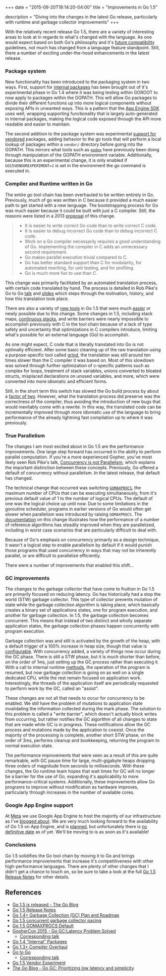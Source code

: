 +++
date = "2015-09-20T18:14:20-04:00"
title = "Improvements in Go 1.5"

description = "Diving into the changes in the latest Go release, particularly with runtime and garbage collector improvements"
+++

With the relatively recent release Go 1.5, there are a variety of interesting areas to look at in regards to what's changed with the language. As one would expect based on both Go's philosophy and it's [future compatibility](http://golang.org/doc/go1compat) guidelines, not much has changed from a language feature standpoint. Still, there a number of exciting under-the-hood enhancements in the latest release.

### Package system

New functionality has been introduced to the packaging system in two ways. First, support for [internal packages](https://docs.google.com/document/d/1e8kOo3r51b2BWtTs_1uADIA5djfXhPT36s6eHVRIvaU/edit) has been brought out of it's experimental phase in Go 1.4 where it was being testing within GOROOT to now apply to packages within the GOPATH. This will allow Go packages to divide their different functions up into more logical components without exposing APIs in unwanted ways. This is a pattern that the [App Engine SDK](https://godoc.org/google.golang.org/appengine/internal) uses well, wrapping supporting functionality that is largely auto-generated in internal packages, making the logical code exposed through the API more readable and easier to maintain.

The second addition to the package system was experimental [support for vendored](https://docs.google.com/document/d/1Bz5-UB7g2uPBdOx-rw5t9MxJwkfpx90cqG9AFL0JAYo/edit) packages, adding behavior to the go tools that will perform a local lookup of packages within a `vendor/` directory before going into the GOPATH. This mirrors what tools such as [`godep`](https://github.com/tools/godep) have previously been doing through manipulation of the GOPATH environment variable. Additionally, because this is an experimental change, it is only enabled if `GO15VENDOREXPERIMENT=1` is set in the environment the go command is executed in.

### Compiler and Runtime written in Go

The entire go tool chain has been overhauled to be written entirely in Go. Previously, much of go was written in C because it provided a much easier path to get started with a new language. The bootstrapping process for Go was much easier because it could be built with just a C compiler. Still, the reasons were listed in a 2013 [proposal](https://docs.google.com/document/d/1P3BLR31VA8cvLJLfMibSuTdwTuF7WWLux71CYD0eeD8/edit) of this change.

> - It is easier to write correct Go code than to write correct C code.
> - It is easier to debug incorrect Go code than to debug incorrect C code.
> - Work on a Go compiler necessarily requires a good understanding of Go. Implementing the compiler in C adds an unnecessary second requirement.
> - Go makes parallel execution trivial compared to C.
> - Go has better standard support than C for modularity, for automated rewriting, for unit testing, and for profiling.
> - Go is much more fun to use than C.

This change was primarily facilitated by an automated translation process, with certain code translated by hand. The process is detailed in Rob Pike's Go to Go [talk](https://www.youtube.com/watch?v=cF1zJYkBW4A) and [slides](https://talks.golang.org/2015/gogo.slide) which steps through the motivation, history, and how this translation took place.

There are also a variety of [new tools](https://golang.org/doc/go1.5#tools) in Go 1.5 that were much [easier](https://talks.golang.org/2015/gogo.slide#6) or newly possible due to this change. Some changes in 1.5, including stack maps, [continuous stacks](http://agis.io/2014/03/25/contiguous-stacks-in-go.html), and write barriers were nearly impossible to accomplish previously with C in the tool chain because of a lack of type safety and uncertainty that optimizations in C compilers introduce, limiting what's possible for an external language (Go) to accomplish.

As one might expect, C code that is literally translated into Go is not optimally efficient. After some basic cleaning up of the raw translation using a purpose-specific tool called [grind](https://godoc.org/rsc.io/grind), the translation was still around ten times slower than the C compiler it was based on. Most of this slowdown was solved through further optimization of c-specific patterns such as complex for loops, treatment of stack variables, unions converted to bloated structs, misplaced declarations on unused variables, and more, which were converted into more idiomatic and efficient forms.

Still, in the short term this switch has slowed the Go build process by about a [factor of two](https://golang.org/doc/go1.5#performance). However, what the translation process did preserve was the correctness of the compiler, thus avoiding the introduction of new bugs that would inevitably come with a rewrite. In this way, the translated code can be incrementally improved through more idiomatic use of the language to bring performance of the already lightning fast compilation up to where it was previously.

### True Parallelism

The changes I am most excited about in Go 1.5 are the performance improvements. One large step forward has occurred in the ability to perform parallel computation. If you're a more experienced Gopher, you've most likely seen Rob Pike's talk, [Concurrency is not Parallelism](https://youtu.be/cN_DpYBzKso), which explains the important distinction between these concepts. Previously, Go offered a default of concurrency without parallelism. In the latest release, that default has changed.

The technical change that occurred was switching [`GOMAXPROCS`](https://golang.org/pkg/runtime/#GOMAXPROCS), the maximum  number of CPUs that can be executing simultaneously, from it's previous default value of 1 to the number of logical CPUs. The default of one was the logical choice up until now. Due to some limitations in the goroutine scheduler, programs in earlier versions of Go would often get slower when parallelism was introduced by raising `GOMAXPROCS`. The [documentation](https://docs.google.com/document/d/1At2Ls5_fhJQ59kDK2DFVhFu3g5mATSXqqV5QrxinasI/edit) on this change illustrates how the performance of a number of reference algorithms has steadily improved when they are parallelized, including in worst case scenarios that are particularly difficult to deal with.

Because of Go's emphasis on concurrency primarily as a design technique, it wasn't a logical step to enable parallelism by default if it would punish those programs that used concurrency in ways that may not be inherently parallel, or are difficult to parallelize efficiently.

There were a number of improvements that enabled this shift...

### GC improvements

The changes to the garbage collector that have come to fruition in Go 1.5 are primarily focused on reducing latency. Go has historically had a stop the world (STW) garbage collector. This type of collector prevents mutation of state while the garbage collection algorithm is taking place, which basically creates a binary set of applications states, one for program execution, and another for garbage collection. In 1.5, the garbage collection becomes concurrent. This means that instead of two distinct and wholly separate application states, the garbage collection phases happen concurrently with program execution.

Garbage collection was and still is activated by the growth of the heap, with a default trigger of a 100% increase in heap size, though that value is [configurable](https://golang.org/pkg/runtime/debug/#SetGCPercent). With concurrency added, a variety of things now occur during the GC phase. There is still a STW phase, but it is much shorter than before, on the order of 1ms, just setting up the GC process rather than executing it. With a call to internal runtime [methods](http://golang.org/src/runtime/proc1.go#L507), the operation of the program is resumed, but now garbage collection is going on as well on a single dedicated CPU, while the rest remain focused on application work. Interestingly, the threads of the application itself are periodically requested to perform work by the GC, called an "assist".

These changes are not all that needs to occur for concurrency to be enabled. We still have the problem of mutations to application state invalidating the information collected during the mark phase. The solution to this problem is called a "write barrier", which doesn't actually block writes from occurring, but rather notifies the GC algorithm of all changes to state that are made while GC is in progress. These notifications allow the GC process and mutations made by the application to coexist. Once the majority of the processing is complete, another short STW phase, on the order of 3ms, performs cleanup and bookkeeping, returning the program to normal execution state.

The performance improvements that were seen as a result of this are quite remarkable, with GC pause time for large, multi-gigabyte heaps dropping three orders of magnitude from seconds to milliseconds. With these changes, the Go runtime team hopes that wait times for GC will no longer be a barrier for the use of Go, expanding it's applicability to more performance-critical systems. Additionally, these improvements allow Go programs to improve without modification as hardware improves, particularly through increases in the number of available cores.

### Google App Engine support

At [Meta](https://www.meta.sc) we use Google App Engine to host the majority of our infrastructure as I've [blogged about](https://www.meta.sc/tech/startclean/). We are very much looking forward to the availability of Go 1.5 on App Engine, and is [planned](https://groups.google.com/forum/#!topic/google-appengine-go/as9wUqT77YU), but unfortunately there is [no definitive date](https://groups.google.com/forum/#!topic/google-appengine-go/Vg5F0sUMTFc) as of yet. We'll be moving to is as soon as it's available!

### Conclusions

Go 1.5 solidifies the Go tool chain by moving it to Go and brings performance improvements that increase it's competitiveness with other high-performance languages. There are plenty of other changes that I didn't get a chance to touch on, so be sure to take a look at the full [Go 1.5 Release Notes](https://golang.org/doc/go1.5) for other details.

## References

- [Go 1.5 is released - The Go Blog](https://blog.golang.org/go1.5)
- [Go 1.5 Release Notes](https://golang.org/doc/go1.5)
- [Go 1.4+ Garbage Collection (GC) Plan and Roadmap](https://docs.google.com/document/d/16Y4IsnNRCN43Mx0NZc5YXZLovrHvvLhK_h0KN8woTO4/edit#)
- [Go 1.5 concurrent garbage collector pacing](https://docs.google.com/document/d/1wmjrocXIWTr1JxU-3EQBI6BK6KgtiFArkG47XK73xIQ/edit#)
- [Go 1.5 GOMAXPROCS Default](https://docs.google.com/document/d/1At2Ls5_fhJQ59kDK2DFVhFu3g5mATSXqqV5QrxinasI/edit)
- [GopherCon 2015 - Go GC:Latency Problem Solved](https://talks.golang.org/2015/go-gc.pdf)
    + [Corresponding talk](https://www.youtube.com/watch?v=aiv1JOfMjm0)
- [Go 1.4 “Internal” Packages](https://docs.google.com/document/d/1e8kOo3r51b2BWtTs_1uADIA5djfXhPT36s6eHVRIvaU/edit)
- [Go 1.3+ Compiler Overhaul](https://docs.google.com/document/d/1P3BLR31VA8cvLJLfMibSuTdwTuF7WWLux71CYD0eeD8/edit)
- [Go to Go](https://talks.golang.org/2015/gogo.slide#3)
    + [Corresponding talk](https://www.youtube.com/watch?v=cF1zJYkBW4A)
- [Go 1.5 Vendor Experiment](https://docs.google.com/document/d/1Bz5-UB7g2uPBdOx-rw5t9MxJwkfpx90cqG9AFL0JAYo/edit)
- [The Go Blog - Go GC: Prioritizing low latency and simplicity](http://blog.golang.org/go15gc)
